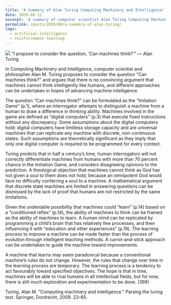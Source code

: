 ```yaml
---
title: 'A Summary of Alan Turing Computing Machinery and Intelligence'
date: 2020-08-12
excerpt: 'A summary of computer scientist Alan Turing Computing Machinery and Intelligence in 1950.'
permalink: /posts/2020/08/a-summary-of-alan-turing/
tags:
  - artificial-intelligence
  - reinforcement-learning
---
```


<img src="https://miro.medium.com/max/875/0*3KoQ22n6444LQr0K">
“I propose to consider the question, ‘Can machines think?’” — Alan Turing


In Computing Machinery and Intelligence, computer scientist and philosopher Alan M. Turing proposes to consider the question “Can machines think?” and argues that there is no convincing argument that machines cannot think intelligently like humans, and different approaches can be undertaken in hopes of advancing machine intelligence.

The question “Can machines think?” can be formulated as the “Imitation Game” (p.1), where an interrogator attempts to distinguish a machine from a human to draw a difference in thinking ability. Machines involved in the game are defined as “digital computers” (p.3) that execute fixed instructions without any discrepancy. Some assumptions about the digital computers hold: digital computers have limitless storage capacity and are universal machines that can replicate any machine with discrete, non-continuous states. Such assumptions are theoretically significant as they imply that only one digital computer is required to be programmed for every context.

Turing predicts that in half a century’s time, human interrogators will not correctly differentiate machines from humans with more than 70 percent chance in the Imitation Game, and considers disagreeing opinions to the prediction. A theological objection that machines cannot think as God has not given a soul to them does not hold, because an omnipotent God would face no difficulty conferring a soul to a machine. A mathematical argument that discrete state machines are limited in answering questions can be dismissed by the lack of proof that humans are not restricted by the same limitations.

Given the undeniable possibility that machines could “learn” (p.14) based on a “conditioned reflex” (p.14), the ability of machines to think can be framed as the ability of machines to learn. A human mind can be replicated by programming a child’s brain that has relatively few processes, and then influencing it with “education and other experiences” (p.19). The learning process to improve a machine can be made faster than the process of evolution through intelligent teaching methods. A carrot-and-stick approach can be undertaken to guide the machine toward improvements.

A machine that learns may seem paradoxical because a conventional machine’s rules do not change. However, the rules that change over time in the learning process are temporary. The learning process is a tendency to act favourably toward specified objectives. The hope is that in time, machines will be able to rival humans in all intellectual fields, but for now, there is still much exploration and experimentation to be done. (398)

Turing, Alan M. “Computing machinery and intelligence.” Parsing the turing test. Springer, Dordrecht, 2009. 23–65.
